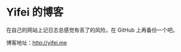 # Yifei 的博客


<!--
ID: a144e04a-5848-4376-b385-dcf5c010551e
Status: draft
Date: 2020-05-28T14:09:32
Modified: 2020-05-28T14:09:32
wp_id: 894
-->


在自己的网站上记日志总感觉有丢了的风险，在 GitHub 上再备份一个吧。

博客地址：http://yifei.me
